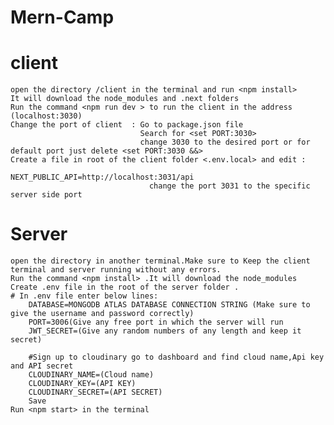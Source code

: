 # Mern-Camp
# client
    open the directory /client in the terminal and run <npm install>
    It will download the node_modules and .next folders 
    Run the command <npm run dev > to run the client in the address (localhost:3030)
    Change the port of client  : Go to package.json file
                                 Search for <set PORT:3030>
                                 change 3030 to the desired port or for default port just delete <set PORT:3030 &&>
    Create a file in root of the client folder <.env.local> and edit :
                                   NEXT_PUBLIC_API=http://localhost:3031/api 
                                   change the port 3031 to the specific server side port
                                   
    
                           
                           
# Server
    open the directory in another terminal.Make sure to Keep the client terminal and server running without any errors.
    Run the command <npm install> .It will download the node_modules 
    Create .env file in the root of the server folder .
    # In .env file enter below lines:
        DATABASE=MONGODB ATLAS DATABASE CONNECTION STRING (Make sure to give the username and password correctly)
        PORT=3006(Give any free port in which the server will run
        JWT_SECRET=(Give any random numbers of any length and keep it secret)
        
        #Sign up to cloudinary go to dashboard and find cloud name,Api key and API secret
        CLOUDINARY_NAME=(Cloud name)
        CLOUDINARY_KEY=(API KEY)
        CLOUDINARY_SECRET=(API SECRET)
        Save 
    Run <npm start> in the terminal 

